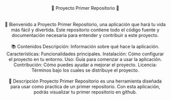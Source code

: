 <div align="center">🌟 Proyecto Primer Repositorio 🌟
  </div>
<br>
<br>
<div align="center">🚀 Bienvenido a Proyecto Primer Repositorio, una aplicación que hará tu vida más fácil y divertida. Este repositorio contiene todo el código fuente y documentación necesaria para entender y contribuir a este proyecto.
<br>
<br>
  </div>

<div align="center">📚 Contenidos
Descripción: Información sobre qué hace la aplicación.
Características: Funcionalidades principales.
Instalación: Cómo configurar el proyecto en tu entorno.
Uso: Guía para comenzar a usar la aplicación.
Contribución: Cómo puedes ayudar a mejorar el proyecto.
Licencia: Términos bajo los cuales se distribuye el proyecto.
<br>
<br>
  </div>

<div align="center">📜 Descripción
Proyecto Primer Repositorio es una herramienta diseñada para usar como practica de un primer repositorio. Con esta aplicación, podrás visualizar tu primer repositorio en github.
</div>

